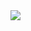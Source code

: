 <a href="https://github.com/bhos-qa/l2-github-actions-kamrann001/actions/workflows/pipeline.yml">
    <img src="https://github.com/bhos-qa/l2-github-actions-kamrann001/actions/workflows/pipeline.yml/badge.svg?style=flat" />
</a>